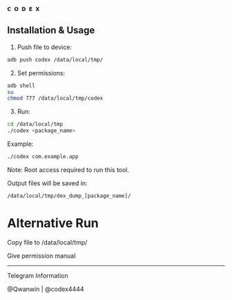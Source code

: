 
```
𝗖 𝗢 𝗗 𝗘 𝗫 
```

## Installation & Usage

1. Push file to device:
```bash
adb push codex /data/local/tmp/
```

2. Set permissions:
```bash
adb shell
su
chmod 777 /data/local/tmp/codex
```

3. Run:
```bash
cd /data/local/tmp
./codex <package_name>
```

Example:
```bash
./codex com.example.app
```

Note: Root access required to run this tool.

Output files will be saved in:
```
/data/local/tmp/dex_dump_[package_name]/
```
# Alternative Run

Copy file to /data/local/tmp/

Give permission manual

---
Telegram Information 

@Qwanwin | @codex4444
```
